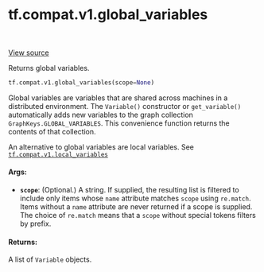 <div itemscope itemtype="http://developers.google.com/ReferenceObject">
<meta itemprop="name" content="tf.compat.v1.global_variables" />
<meta itemprop="path" content="Stable" />
</div>

# tf.compat.v1.global_variables

<!-- Insert buttons -->

<table class="tfo-notebook-buttons tfo-api" align="left">
</table>

<a target="_blank" href="/code/stable/tensorflow/python/ops/variables.py">View source</a>



<!-- Start diff -->
Returns global variables.

``` python
tf.compat.v1.global_variables(scope=None)
```



<!-- Placeholder for "Used in" -->

Global variables are variables that are shared across machines in a
distributed environment. The `Variable()` constructor or `get_variable()`
automatically adds new variables to the graph collection
`GraphKeys.GLOBAL_VARIABLES`.
This convenience function returns the contents of that collection.

An alternative to global variables are local variables. See
<a href="../../../tf/compat/v1/local_variables.md"><code>tf.compat.v1.local_variables</code></a>

#### Args:


* <b>`scope`</b>: (Optional.) A string. If supplied, the resulting list is filtered to
  include only items whose `name` attribute matches `scope` using
  `re.match`. Items without a `name` attribute are never returned if a scope
  is supplied. The choice of `re.match` means that a `scope` without special
  tokens filters by prefix.


#### Returns:

A list of `Variable` objects.
